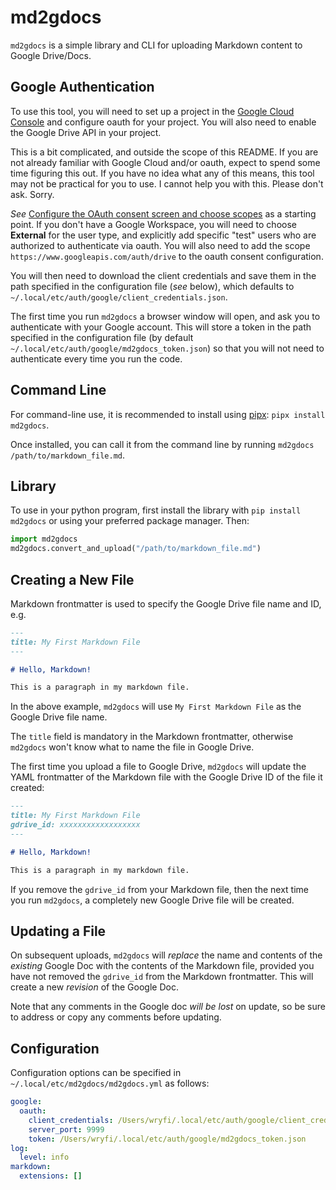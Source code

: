 # md2gdocs

`md2gdocs` is a simple library and CLI for uploading Markdown content to Google Drive/Docs.

## Google Authentication

To use this tool, you will need to set up a project in the [Google Cloud Console](https://console.cloud.google.com) and 
configure oauth for your project. You will also need to enable the Google Drive API in your project. 

This is a bit complicated, and outside the scope of this README. If you are not already familiar with Google Cloud 
and/or oauth, expect to spend some time figuring this out. If you have no idea what any of this means, this tool may not 
be practical for you to use. I cannot help you with this. Please don't ask. Sorry.

_See_ [Configure the OAuth consent screen and choose scopes](https://developers.google.com/workspace/guides/configure-oauth-consent)
as a starting point. If you don't have a Google Workspace, you will need to choose **External** for the user type, and 
explicitly add specific "test" users who are authorized to authenticate via oauth. You will also need to add the scope
`https://www.googleapis.com/auth/drive` to the oauth consent configuration.

You will then need to download the client credentials and save them in the path specified in the configuration file 
(_see_ below), which defaults to `~/.local/etc/auth/google/client_credentials.json`.

The first time you run `md2gdocs` a browser window will open, and ask you to authenticate with your Google account.
This will store a token in the path specified in the configuration file (by default 
`~/.local/etc/auth/google/md2gdocs_token.json`) so that you will not need to authenticate every time you run the code.


## Command Line 

For command-line use, it is recommended to install using [pipx](https://pipx.pypa.io/stable/): `pipx install md2gdocs`.

Once installed, you can call it from the command line by running `md2gdocs /path/to/markdown_file.md`.

## Library

To use in your python program, first install the library with `pip install md2gdocs` or using your preferred package 
manager. Then:

```python
import md2gdocs
md2gdocs.convert_and_upload("/path/to/markdown_file.md")
```

## Creating a New File

Markdown frontmatter is used to specify the Google Drive file name and ID, e.g.

```markdown
---
title: My First Markdown File
---

# Hello, Markdown!

This is a paragraph in my markdown file.
```

In the above example, `md2gdocs` will use `My First Markdown File` as the Google Drive file name.

The `title` field is mandatory in the Markdown frontmatter, otherwise `md2gdocs` won't know what to name
the file in Google Drive.

The first time you upload a file to Google Drive, `md2gdocs` will update the YAML frontmatter of the Markdown file with 
the Google Drive ID of the file it created:

```markdown
---
title: My First Markdown File
gdrive_id: xxxxxxxxxxxxxxxxxx
---

# Hello, Markdown!

This is a paragraph in my markdown file.
```

If you remove the `gdrive_id` from your Markdown file, then the next time you run `md2gdocs`, a completely new Google 
Drive file will be created.

## Updating a File

On subsequent uploads, `md2gdocs` will _replace_ the name and contents of the _existing_ Google Doc with the contents of 
the Markdown file, provided you have not removed the `gdrive_id` from the Markdown frontmatter. This will create a new 
_revision_ of the Google Doc. 

Note that any comments in the Google doc _will be lost_ on update, so be sure to address or copy any comments before 
updating.

## Configuration

Configuration options can be specified in `~/.local/etc/md2gdocs/md2gdocs.yml` as follows:

```yaml
google:
  oauth:
    client_credentials: /Users/wryfi/.local/etc/auth/google/client_credentials.json
    server_port: 9999
    token: /Users/wryfi/.local/etc/auth/google/md2gdocs_token.json
log:
  level: info
markdown:
  extensions: []
```
